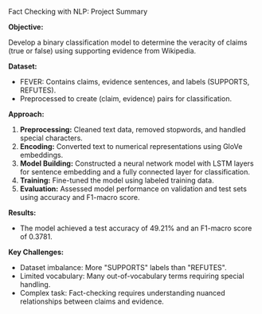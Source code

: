Fact Checking with NLP: Project Summary

**Objective:**

Develop a binary classification model to determine the veracity of claims (true or false) using supporting evidence from Wikipedia.

**Dataset:**

* FEVER: Contains claims, evidence sentences, and labels (SUPPORTS, REFUTES).
* Preprocessed to create (claim, evidence) pairs for classification.

**Approach:**

1. **Preprocessing:** Cleaned text data, removed stopwords, and handled special characters.
2. **Encoding:** Converted text to numerical representations using GloVe embeddings.
3. **Model Building:** Constructed a neural network model with LSTM layers for sentence embedding and a fully connected layer for classification.
4. **Training:** Fine-tuned the model using labeled training data.
5. **Evaluation:** Assessed model performance on validation and test sets using accuracy and F1-macro score.

**Results:**

* The model achieved a test accuracy of 49.21% and an F1-macro score of 0.3781. 

**Key Challenges:**

* Dataset imbalance: More "SUPPORTS" labels than "REFUTES".
* Limited vocabulary: Many out-of-vocabulary terms requiring special handling.
* Complex task:  Fact-checking requires understanding nuanced relationships between claims and evidence.
